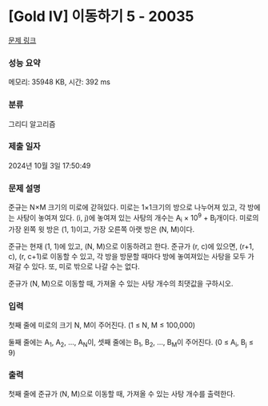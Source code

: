 # [Gold IV] 이동하기 5 - 20035 

[문제 링크](https://www.acmicpc.net/problem/20035) 

### 성능 요약

메모리: 35948 KB, 시간: 392 ms

### 분류

그리디 알고리즘

### 제출 일자

2024년 10월 3일 17:50:49

### 문제 설명

<p>준규는 N×M 크기의 미로에 갇혀있다. 미로는 1×1크기의 방으로 나누어져 있고, 각 방에는 사탕이 놓여져 있다. (i, j)에 놓여져 있는 사탕의 개수는 A<sub>i</sub> × 10<sup>9</sup> + B<sub>j</sub>개이다. 미로의 가장 왼쪽 윗 방은 (1, 1)이고, 가장 오른쪽 아랫 방은 (N, M)이다.</p>

<p>준규는 현재 (1, 1)에 있고, (N, M)으로 이동하려고 한다. 준규가 (r, c)에 있으면, (r+1, c), (r, c+1)로 이동할 수 있고, 각 방을 방문할 때마다 방에 놓여져있는 사탕을 모두 가져갈 수 있다. 또, 미로 밖으로 나갈 수는 없다.</p>

<p>준규가 (N, M)으로 이동할 때, 가져올 수 있는 사탕 개수의 최댓값을 구하시오.</p>

### 입력 

 <p>첫째 줄에 미로의 크기 N, M이 주어진다. (1 ≤ N, M ≤ 100,000)</p>

<p>둘째 줄에는 A<sub>1</sub>, A<sub>2</sub>, ..., A<sub>N</sub>이, 셋째 줄에는 B<sub>1</sub>, B<sub>2</sub>, ..., B<sub>M</sub>이 주어진다. (0 ≤ A<sub>i</sub>, B<sub>j</sub> ≤ 9)</p>

### 출력 

 <p>첫째 줄에 준규가 (N, M)으로 이동할 때, 가져올 수 있는 사탕 개수를 출력한다.</p>

